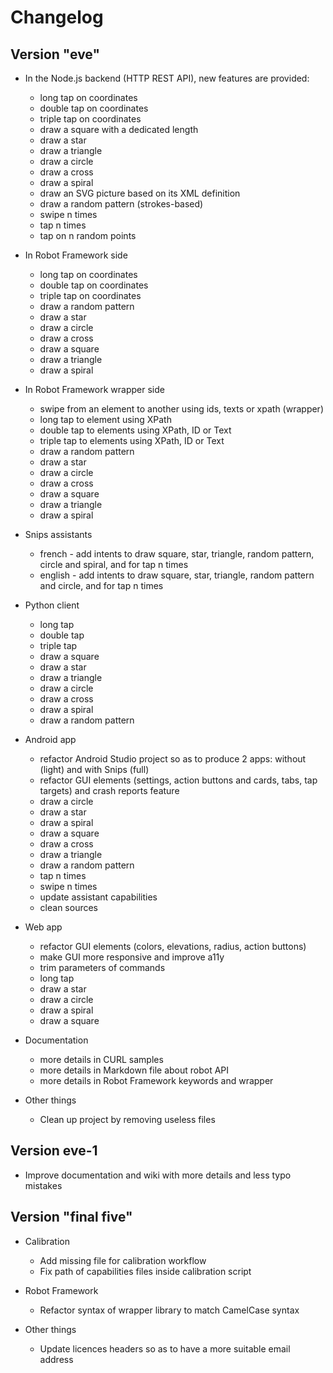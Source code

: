 # Changelog


## Version "eve"

* In the Node.js backend (HTTP REST API), new features are provided:
	* long tap on coordinates
	* double tap on coordinates
	* triple tap on coordinates
	* draw a square with a dedicated length
	* draw a star
	* draw a triangle
	* draw a circle
	* draw a cross
	* draw a spiral
	* draw an SVG picture based on its XML definition
	* draw a random pattern (strokes-based)
	* swipe n times
	* tap n times
	* tap on n random points

* In Robot Framework side
	* long tap on coordinates
	* double tap on coordinates
	* triple tap on coordinates
	* draw a random pattern
	* draw a star
	* draw a circle
	* draw a cross
	* draw a square
	* draw a triangle
	* draw a spiral

* In Robot Framework wrapper side	
	* swipe from an element to another using ids, texts or xpath (wrapper)
	* long tap to element using XPath
	* double tap to elements using XPath, ID or Text
	* triple tap to elements using XPath, ID or Text
	* draw a random pattern
	* draw a star
	* draw a circle
	* draw a cross
	* draw a square
	* draw a triangle
	* draw a spiral

* Snips assistants
	* french - add intents to draw square, star, triangle, random pattern, circle and spiral, and for tap n times
	* english - add intents to draw square, star, triangle, random pattern and circle, and for tap n times

* Python client
	* long tap
	* double tap
	* triple tap
	* draw a square
	* draw a star
	* draw a triangle
	* draw a circle
	* draw a cross
	* draw a spiral
	* draw a random pattern

* Android app
	* refactor Android Studio project so as to produce 2 apps: without (light) and with Snips (full)
	* refactor GUI elements (settings, action buttons and cards, tabs, tap targets) and crash reports feature
	* draw a circle
	* draw a star
	* draw a spiral
	* draw a square
	* draw a cross
	* draw a triangle
	* draw a random pattern
	* tap n times
	* swipe n times
	* update assistant capabilities
	* clean sources

* Web app
	* refactor GUI elements (colors, elevations, radius, action buttons)
	* make GUI more responsive and improve a11y
	* trim parameters of commands
	* long tap
	* draw a star
	* draw a circle
	* draw a spiral
	* draw a square

* Documentation
	* more details in CURL samples
	* more details in Markdown file about robot API
	* more details in Robot Framework keywords and wrapper

* Other things
	* Clean up project by removing useless files

## Version eve-1

* Improve documentation and wiki with more details and less typo mistakes

## Version "final five"

* Calibration
	* Add missing file for calibration workflow
	* Fix path of capabilities files inside calibration script

* Robot Framework
	* Refactor syntax of wrapper library to match CamelCase syntax

* Other things
	* Update licences headers so as to have a more suitable email address

